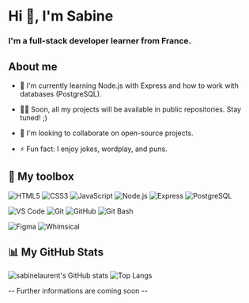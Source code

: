 # Hi 👋, I'm Sabine

### I'm a **full-stack developer** learner from France.

## About me

- 🌱 I'm currently learning Node.js with Express and how to work with databases (PostgreSQL).

- 👨‍💻 Soon, all my projects will be available in public repositories. Stay tuned! ;)

- 👯 I'm looking to collaborate on open-source projects.

- ⚡ Fun fact: I enjoy jokes, wordplay, and puns.

## 🔧 My toolbox

![HTML5](https://img.shields.io/badge/HTML5-E34F26?style=plastic&logo=html5&logoColor=white)
![CSS3](https://img.shields.io/badge/CSS3-1572B6?style=plastic&logo=css3&logoColor=white)
![JavaScript](https://img.shields.io/badge/JavaScript-F7DF1E?style=plastic&logo=javascript&logoColor=black)
![Node.js](https://img.shields.io/badge/Node.js-339933?style=plastic&logo=nodedotjs&logoColor=white)
![Express](https://img.shields.io/badge/Express-000000?style=plastic&logo=express&logoColor=white)
![PostgreSQL](https://img.shields.io/badge/PostgreSQL-316192?style=plastic&logo=postgresql&logoColor=white)

![VS Code](https://img.shields.io/badge/VSCode-007ACC?style=plastic&logo=VSCode&logoColor=white)
![Git](https://img.shields.io/badge/Git-F05032?style=plastic&logo=git&logoColor=white)
![GitHub](https://img.shields.io/badge/GitHub-181717?style=plastic&logo=github&logoColor=white)
![Git Bash](https://img.shields.io/badge/Git%20Bash-4EAA25?style=plastic&logo=gnu-bash&logoColor=white)

![Figma](https://img.shields.io/badge/Figma-F24E1E?style=plastic&logo=figma&logoColor=white)
![Whimsical](https://img.shields.io/badge/Whimsical-FF4A00?style=plastic&logoColor=white)

## 📊 My GitHub Stats

![sabinelaurent's GitHub stats](https://github-readme-stats.vercel.app/api?username=sabinelaurent&include_all_commits=false&theme=vision-friendly-dark&show_icons=true&hide_title=true&border_radius=40)
![Top Langs](https://github-readme-stats.vercel.app/api/top-langs/?username=sabinelaurent&size_weight=0.5&count_weight=0.5&border_radius=40)


-- Further informations are coming soon --

<!-- ## 📫 Let's Connect!


